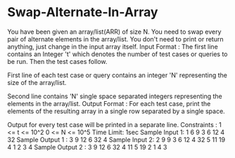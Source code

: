 # Swap-Alternate-In-Array

You have been given an array/list(ARR) of size N. You need to swap every pair of alternate elements in the array/list.
You don't need to print or return anything, just change in the input array itself.
Input Format :
The first line contains an Integer 't' which denotes the number of test cases or queries to be run. Then the test cases follow.

First line of each test case or query contains an integer 'N' representing the size of the array/list.

Second line contains 'N' single space separated integers representing the elements in the array/list.
Output Format :
For each test case, print the elements of the resulting array in a single row separated by a single space.

Output for every test case will be printed in a separate line.
Constraints :
1 <= t <= 10^2
0 <= N <= 10^5
Time Limit: 1sec
Sample Input 1:
1
6
9 3 6 12 4 32
Sample Output 1 :
3 9 12 6 32 4
Sample Input 2:
2
9
9 3 6 12 4 32 5 11 19
4
1 2 3 4
Sample Output 2 :
3 9 12 6 32 4 11 5 19 
2 1 4 3 
